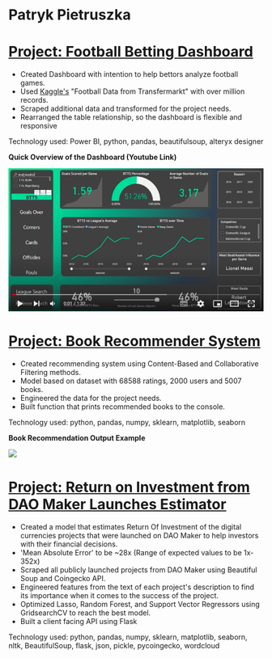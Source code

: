 # Patryk Pietruszka

# [Project: Football Betting Dashboard](https://www.youtube.com/watch?v=eh8GjvsDbfw&ab_channel=PatrykPietruszka) 
* Created Dashboard with intention to help bettors analyze football games.
* Used [Kaggle's](https://www.kaggle.com/datasets/davidcariboo/player-scores) "Football Data from Transfermarkt" with over million records.
* Scraped additional data and transformed for the project needs.
* Rearranged the table relationship, so the dashboard is flexible and responsive

Technology used: Power BI, python, pandas, beautifulsoup, alteryx designer

**Quick Overview of the Dashboard (Youtube Link)**

[<img src ="https://github.com/patpiet/Polish_Matura_Data_Analysis/blob/main/Visualizations/FootballDashboard.png?raw=true">](https://www.youtube.com/watch?v=eh8GjvsDbfw)


# [Project: Book Recommender System](https://github.com/patpiet/Books-Reccommender) 
* Created recommending system using Content-Based and Collaborative Filtering methods.
* Model based on dataset with 68588 ratings, 2000 users and 5007 books.
* Engineered the data for the project needs.
* Built function that prints recommended books to the console.

Technology used: python, pandas, numpy, sklearn, matplotlib, seaborn

**Book Recommendation Output Example**


<img src ="https://github.com/patpiet/Books-Reccommender/raw/main/images/example3.PNG">


# [Project: Return on Investment from DAO Maker Launches Estimator](https://github.com/patpiet/DaoMaker_ROI_Prediction) 
* Created a model that estimates Return Of Investment of the digital currencies projects that were launched on DAO Maker to help investors with their financial decisions.
* 'Mean Absolute Error' to be ~28x (Range of expected values to be 1x-352x)
* Scraped all publicly launched projects from DAO Maker using Beautiful Soup and Coingecko API.
* Engineered features from the text of each project's description to find its importance when it comes to the success of the project.
* Optimized Lasso, Random Forest, and Support Vector Regressors using GridsearchCV to reach the best model.
* Built a client facing API using Flask

Technology used: python, pandas, numpy, sklearn, matplotlib, seaborn, nltk, BeautifulSoup, flask, json, pickle, pycoingecko, wordcloud
